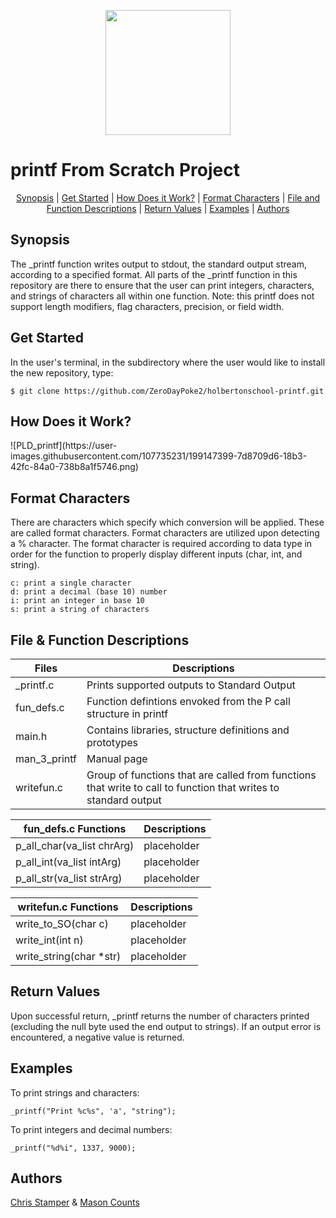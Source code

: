 <p align="center">
  <img width="200" height="200" src="http://zerodaypoke.com/images/CSCLOGO.png">
</p>
<h1>printf From Scratch Project</h1>

<p align="center">
<a href="#synopsis">Synopsis</a> | <a href="#get_started">Get Started</a> | <a href="#how_does_it_work?">How Does it Work?</a> | <a href="#conversion_specifiers">Format Characters</a> | <a href="#file_and_function_descriptions">File and Function Descriptions</a> | <a href="#return_values">Return Values</a> | <a href="#examples">Examples</a> | <a href="#authors">Authors</a>
</p>

<h2>Synopsis</h2>

The _printf function writes output to stdout, the standard output stream, according to a specified format.
All parts of the _printf function in this repository are there to ensure that the user can print integers, characters, and strings of characters all within one function.
Note: this printf does not support length modifiers, flag characters, precision, or field width.

<h2>Get Started</h2>
In the user's terminal, in the subdirectory where the user would like to install the new repository, type:

``` 
$ git clone https://github.com/ZeroDayPoke2/holbertonschool-printf.git
``` 

<h2>How Does it Work?</h2>
<p>
![PLD_printf](https://user-images.githubusercontent.com/107735231/199147399-7d8709d6-18b3-42fc-84a0-738b8a1f5746.png)
</p>
  
<h2>Format Characters</h2>
<p>
There are characters which specify which conversion will be applied. These are called format characters. Format characters are utilized upon detecting a % character.
The format character is required according to data type in order for the function to properly display different inputs (char, int, and string).
</p>

``` 
c: print a single character
d: print a decimal (base 10) number
i: print an integer in base 10
s: print a string of characters
``` 

<h2>File & Function Descriptions</h2>
<p>

| Files        | Descriptions                                                                         |
| ------------ | ------------------------------------------------------------------------------------ |
| _printf.c    | Prints supported outputs to Standard Output                                          |
| fun_defs.c   | Function defintions envoked from the P call structure in printf                      |
| main.h       | Contains libraries, structure definitions and prototypes                             |
| man_3_printf | Manual page                                                                          |
| writefun.c   | Group of functions that are called from functions that write to call to function that writes to standard output      |

| fun_defs.c Functions        | Descriptions |
| --------------------------- | ------------ |
| p_all_char(va_list chrArg)  |  placeholder | 
| p_all_int(va_list intArg)   |  placeholder |
| p_all_str(va_list strArg)   |  placeholder |

| writefun.c Functions        | Descriptions |
| --------------------------- | ------------ |
| write_to_SO(char c)         |  placeholder |
| write_int(int n)            |  placeholder |
| write_string(char *str)     |  placeholder |
  
</p>

<h2>Return Values</h2>
<p>
Upon successful return, _printf returns the number of characters printed (excluding the null byte used the end output to strings).
If an output error is encountered, a negative value is returned.
</p>
  
<h2>Examples</h2>
To print strings and characters:

``` 
_printf("Print %c%s", 'a', "string");
``` 

To print integers and decimal numbers:

``` 
_printf("%d%i", 1337, 9000);
``` 

<h2>Authors</h2>
<a href="https://github.com/ZeroDayPoke2">Chris Stamper</a> & <a href="https://github.com/spindouken">Mason Counts</a>
